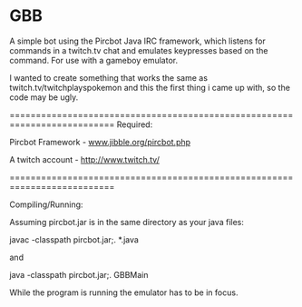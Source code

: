 GBB
===

A simple bot using the Pircbot Java IRC framework, which listens for commands in a twitch.tv chat and emulates keypresses based on the command. For use with a gameboy emulator.

I wanted to create something that works the same as twitch.tv/twitchplayspokemon and this the first thing i came up with, so the code may be ugly.

==========================================================================
Required:

Pircbot Framework - www.jibble.org/pircbot.php

A twitch account - http://www.twitch.tv/

==========================================================================

Compiling/Running:

Assuming pircbot.jar is in the same directory as your java files:

javac -classpath pircbot.jar;. *.java

and

java -classpath pircbot.jar;. GBBMain

While the program is running the emulator has to be in focus. 

